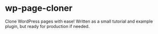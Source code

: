 # wp-page-cloner
Clone WordPress pages with ease! Written as a small tutorial and example plugin, but ready for production if needed.
